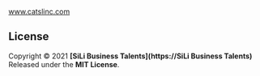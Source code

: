 www.catslinc.com

## License

Copyright © 2021 **[SiLi Business Talents](https://SiLi Business Talents)** Released under the **MIT License**.